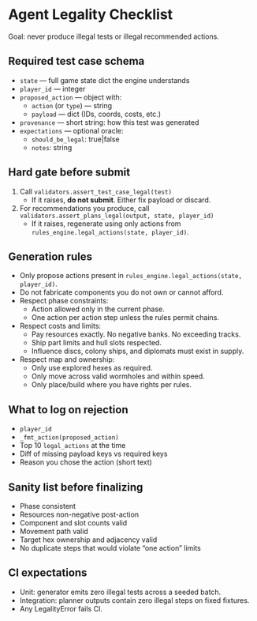 # Agent Legality Checklist

Goal: never produce illegal tests or illegal recommended actions.

## Required test case schema
- `state` — full game state dict the engine understands
- `player_id` — integer
- `proposed_action` — object with:
  - `action` (or `type`) — string
  - `payload` — dict (IDs, coords, costs, etc.)
- `provenance` — short string: how this test was generated
- `expectations` — optional oracle:
  - `should_be_legal`: true|false
  - `notes`: string

## Hard gate before submit
1. Call `validators.assert_test_case_legal(test)`  
   - If it raises, **do not submit**. Either fix payload or discard.
2. For recommendations you produce, call  
   `validators.assert_plans_legal(output, state, player_id)`  
   - If it raises, regenerate using only actions from `rules_engine.legal_actions(state, player_id)`.

## Generation rules
- Only propose actions present in `rules_engine.legal_actions(state, player_id)`.
- Do not fabricate components you do not own or cannot afford.
- Respect phase constraints:
  - Action allowed only in the current phase.
  - One action per action step unless the rules permit chains.
- Respect costs and limits:
  - Pay resources exactly. No negative banks. No exceeding tracks.
  - Ship part limits and hull slots respected.
  - Influence discs, colony ships, and diplomats must exist in supply.
- Respect map and ownership:
  - Only use explored hexes as required.
  - Only move across valid wormholes and within speed.
  - Only place/build where you have rights per rules.

## What to log on rejection
- `player_id`
- `_fmt_action(proposed_action)`
- Top 10 `legal_actions` at the time
- Diff of missing payload keys vs required keys
- Reason you chose the action (short text)

## Sanity list before finalizing
- Phase consistent
- Resources non-negative post-action
- Component and slot counts valid
- Movement path valid
- Target hex ownership and adjacency valid
- No duplicate steps that would violate “one action” limits

## CI expectations
- Unit: generator emits zero illegal tests across a seeded batch.
- Integration: planner outputs contain zero illegal steps on fixed fixtures.
- Any LegalityError fails CI.
